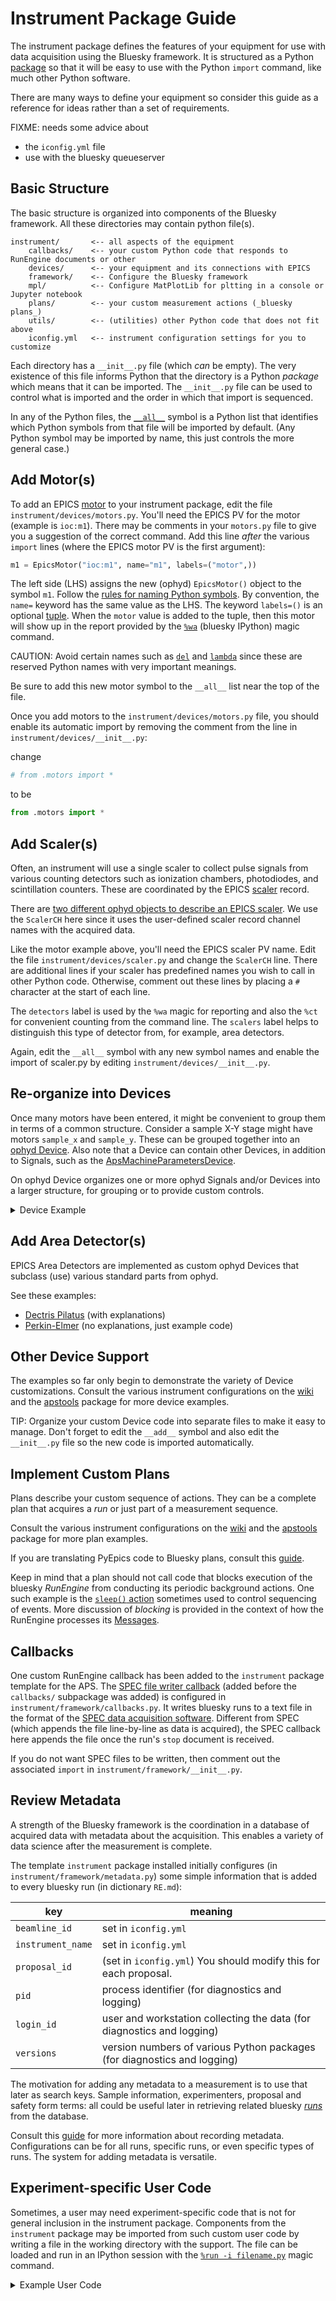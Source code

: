 # Instrument Package Guide

The instrument package defines the features of your equipment for use with data
acquisition using the Bluesky framework.  It is structured as a Python
[package](https://python-packaging-tutorial.readthedocs.io/en/latest/setup_py.html)
so that it will be easy to use with the Python `import` command, like much other
Python software.

There are many ways to define your equipment so consider this guide as a
reference for ideas rather than a set of requirements.

FIXME: needs some advice about

- the `iconfig.yml` file
- use with the bluesky queueserver

## Basic Structure

The basic structure is organized into components of the Bluesky framework.  All
these directories may contain python file(s).

```
instrument/       <-- all aspects of the equipment
    callbacks/    <-- your custom Python code that responds to RunEngine documents or other
    devices/      <-- your equipment and its connections with EPICS
    framework/    <-- Configure the Bluesky framework
    mpl/          <-- Configure MatPlotLib for pltting in a console or Jupyter notebook
    plans/        <-- your custom measurement actions (_bluesky plans_)
    utils/        <-- (utilities) other Python code that does not fit above
    iconfig.yml   <-- instrument configuration settings for you to customize
```

Each directory has a `__init__.py` file (which _can_ be empty).  The very
existence of this file informs Python that the directory is a Python *package*
which means that it can be imported.  The `__init__.py` file can be used to control
what is imported and the order in which that import is sequenced.

In any of the Python files, the
[`__all__`](https://stackoverflow.com/questions/44834) symbol is a Python list
that identifies which Python symbols from that file will be imported by default.
(Any Python symbol may be imported by name, this just controls the more general
case.)

## Add Motor(s)

To add an EPICS [motor](https://github.com/epics-modules/motor) to your
instrument package, edit the file `instrument/devices/motors.py`.  You'll need
the EPICS PV for the motor (example is `ioc:m1`).  There may be comments in your
`motors.py` file to give you a suggestion of the correct command.  Add this line
_after_ the various `import` lines (where the EPICS motor PV is the first
argument):

```python
m1 = EpicsMotor("ioc:m1", name="m1", labels=("motor",))
```

The left side (LHS) assigns the new (ophyd) `EpicsMotor()` object to the symbol
`m1`.  Follow the [rules for naming Python
symbols](https://www.python.org/dev/peps/pep-0008/#naming-conventions).  By
convention, the `name=` keyword has the same value as the LHS.  The keyword
`labels=()` is an optional
[tuple](https://docs.python.org/3/library/stdtypes.html?highlight=tuple#sequence-types-list-tuple-range).
When the `motor` value is added to the tuple, then this motor will show up in
the report provided by the
[`%wa`](https://blueskyproject.io/bluesky/magics.html?highlight=magic#listing-available-motors-using-wa-post-v1-3-0)
(bluesky IPython) magic command.

CAUTION: Avoid certain names such as
[`del`](https://docs.python.org/3/reference/simple_stmts.html?highlight=del#the-del-statement)
and
[`lambda`](https://docs.python.org/3/reference/expressions.html?highlight=lambda#lambda)
since these are reserved Python names with very important meanings.  

Be sure to add this new motor symbol to the `__all__` list near the top of the file.

Once you add motors to the `instrument/devices/motors.py` file, you should
enable its automatic import by removing the comment from the line in
`instrument/devices/__init__.py`:

change

```python
# from .motors import *
```

to be

```python
from .motors import *
```

## Add Scaler(s)

Often, an instrument will use a single scaler to collect pulse signals from
various counting detectors such as ionization chambers, photodiodes, and
scintillation counters.  These are coordinated by the EPICS
[scaler](https://github.com/epics-modules/scaler) record.

There are [two different ophyd objects to describe an EPICS
scaler](https://blueskyproject.io/ophyd/generated/ophyd.scaler.html#module-ophyd.scaler).
We use the `ScalerCH` here since it uses the user-defined scaler record channel
names with the acquired data.

Like the motor example above, you'll need the EPICS scaler PV name.  Edit the
file `instrument/devices/scaler.py` and change the `ScalerCH` line.  There are
additional lines if your scaler has predefined names you wish to call in other
Python code.  Otherwise, comment out these lines by placing a `#` character at
the start of each line.

The `detectors` label is used by the `%wa` magic for reporting and also the
`%ct` for convenient counting from the command line.  The `scalers` label helps
to distinguish this type of detector from, for example, area detectors.

Again, edit the `__all__` symbol with any new symbol names and enable the import
of scaler.py by editing `instrument/devices/__init__.py`.

## Re-organize into Devices

Once many motors have been entered, it might be convenient to group them in
terms of a common structure.  Consider a sample X-Y stage might have motors
`sample_x` and `sample_y`.  These can be grouped together into an [ophyd
Device](https://blueskyproject.io/ophyd/device-overview.html).  Also note that a
Device can contain other Devices, in addition to Signals, such as the
[ApsMachineParametersDevice](https://bcda-aps.github.io/apstools/latest/api/_devices.html#apstools.devices.aps_machine.ApsMachineParametersDevice).

On ophyd Device organizes one or more ophyd Signals and/or Devices into a larger
structure, for grouping or to provide custom controls.

<details>
<summary>Device Example</summary>
Consider this hypothetical case

motor description | EPICS PV
--- | ---
sample x motion | `ioc:m11`
sample y motion | `ioc:m12`

We'll make a new file (don't forget to import the new file in `__init__.py`)
with these contents (logging and other parts omitted for clarity, follow the
example in `motors.py` for these.):

```python
__all__ = ["sample_stage", ]
from ophyd import Device, EpicsMotor
from ophyd import Component

class StageXY(Device):
    x = Component(EpicsMotor, 'm11', labels=("motor",))
    y = Component(EpicsMotor, 'm12', labels=("motor",))

sample_stage = StageXY('ioc:', name='sample_stage')
```

The first argument to our `StageXY()` is the common prefix for the EPICS PV.
Note also that we do not have to provide the `name=` keyword for the Components
since ophyd can determine the name as each Component is added into the Device.
Only at the outermost level must the `name=` keyword be provided. Each of the
components provides the remaining part of the EPICS PV.

motor description | EPICS PV | ophyd symbol | data name
--- | --- | --- | ---
sample x motion | `ioc:m11` | `sample_stage.x` | `sample_stage_x`
sample y motion | `ioc:m12` | `sample_stage.y` | `sample_stage_y`

Use the ophyd name in your Python code.  The _data name_ is how the values are
labeled in the data.  (There's a reason for this difference beyond this scope.)

NOTE:  Once you have used a PV in a custom Device, remove it from any other file such as `motors.py`.  The adminition from the ophyd developers is that you _connect a PV once and only once_.

</details>

## Add Area Detector(s)

EPICS Area Detectors are implemented as custom ophyd Devices that subclass (use) various standard parts
from ophyd.

See these examples:

* [Dectris Pilatus](https://bcda-aps.github.io/apstools/latest/examples/de_ad_pilatus.html) (with explanations)
* [Perkin-Elmer](https://bcda-aps.github.io/apstools/latest/examples/de_ad_pe.html) (no explanations, just example code)

## Other Device Support

The examples so far only begin to demonstrate the variety of Device
customizations.  Consult the various instrument configurations on the
[wiki](https://github.com/BCDA-APS/bluesky_training/wiki) and the
[apstools](https://github.com/BCDA-APS/apstools/blob/main/apstools/devices.py)
package for more device examples.

TIP: Organize your custom Device code into separate files to make it easy to manage.  Don't forget to edit the `__add__` symbol and also edit the `__init__.py` file so the new code is imported automatically.

## Implement Custom Plans

Plans describe your custom sequence of actions.  They can be a complete plan that acquires a _run_ or just part of a measurement sequence.

Consult the various instrument configurations on the
[wiki](https://github.com/BCDA-APS/bluesky_training/wiki) and the
[apstools](https://github.com/BCDA-APS/apstools/blob/main/apstools/plans.py)
package for more plan examples.

If you are translating PyEpics code to Bluesky plans, consult this
[guide](https://blueskyproject.io/bluesky/from-pyepics-to-bluesky.html?highlight=blocking).

Keep in mind that a plan should not call code that blocks execution of the bluesky
*RunEngine* from conducting its periodic background actions. One such example is
the [`sleep()` action](https://blueskyproject.io/bluesky/tutorial.html?highlight=blocking)
sometimes used to control sequencing of events.  More discussion of _blocking_
is provided in the context of how the RunEngine processes its
[Messages](https://blueskyproject.io/bluesky/msg.html?highlight=blocking).

## Callbacks

One custom RunEngine callback has been added to the `instrument` package
template for the APS.  The [SPEC file writer
callback](https://bcda-aps.github.io/apstools/latest/api/_filewriters.html#apstools.callbacks.spec_file_writer.SpecWriterCallback)
(added before the `callbacks/` subpackage was added) is configured in
`instrument/framework/callbacks.py`.  It writes bluesky runs to a text file in
the format of the [SPEC data acquisition software](https://certif.com).
Different from SPEC (which appends the file line-by-line as data is acquired),
the SPEC callback here appends the file once the run's `stop` document is
received.

If you do not want SPEC files to be written, then comment out the associated
`import` in `instrument/framework/__init__.py`.

## Review Metadata

A strength of the Bluesky framework is the coordination in a database of
acquired data with metadata about the acquisition.  This enables a variety of
data science after the measurement is complete.

The template `instrument` package installed initially configures (in
`instrument/framework/metadata.py`) some simple information that is added to
every bluesky run (in dictionary `RE.md`):

key | meaning
--- | ---
`beamline_id` | set in `iconfig.yml`
`instrument_name` | set in `iconfig.yml`
`proposal_id` | (set in `iconfig.yml`) You should modify this for each proposal.
`pid` | process identifier (for diagnostics and logging)
`login_id` | user and workstation collecting the data (for diagnostics and logging)
`versions` | version numbers of various Python packages (for diagnostics and logging)

The motivation for adding any metadata to a measurement is to use that later as
search keys.  Sample information, experimenters, proposal and safety form terms:
all could be useful later in retrieving related bluesky
[_runs_](https://blueskyproject.io/bluesky/documents.html?highlight=runs#overview-of-a-run)
from the database.

Consult this
[guide](https://blueskyproject.io/bluesky/metadata.html?highlight=metadata) for
more information about recording metadata.  Configurations can be for all runs,
specific runs, or even specific types of runs.  The system for adding metadata
is versatile.

## Experiment-specific User Code

Sometimes, a user may need experiment-specific code that is not for general
inclusion in the instrument package.  Components from the `instrument` package
may be imported from such custom user code by writing a file in the working
directory with the support.  The file can be loaded and run in an IPython
session with the [`%run -i
filename.py`](https://ipython.org/ipython-doc/3/interactive/magics.html#magic-run)
magic command.

<details>
<summary>Example User Code</summary>

Here is a contrived example of custom user code.

First, go to a new working directory before starting a bluesky session:

    cd /tmp
    mkdir demo
    cd /tmp/demo

Save this "custom user code" to local file `/tmp/demo/my_code.py`:

```python
from instrument.devices import m1

print(f"m1 is now at {m1.position:.3f}")
```

Start the bluesky session:

```
(base) prjemian@zap:/tmp/demo$ blueskyZap.sh 
Python 3.8.5 (default, Sep  4 2020, 07:30:14) 
Type 'copyright', 'credits' or 'license' for more information
IPython 7.20.0 -- An enhanced Interactive Python. Type '?' for help.

IPython profile: bluesky
Activating auto-logging. Current session state plus future input saved.
Filename       : /tmp/demo/.logs/ipython_console.log
Mode           : rotate
Output logging : True
Raw input log  : False
Timestamping   : True
State          : active
I Sun-15:20:22 - ############################################################ startup
I Sun-15:20:22 - logging started
I Sun-15:20:22 - logging level = 10
I Sun-15:20:22 - /home/prjemian/.ipython/profile_bluesky/startup/instrument/collection.py
I Sun-15:20:22 - /home/prjemian/.ipython/profile_bluesky/startup/instrument/mpl/console.py
I Sun-15:20:22 - bluesky framework
I Sun-15:20:22 - /home/prjemian/.ipython/profile_bluesky/startup/instrument/framework/check_python.py
I Sun-15:20:22 - /home/prjemian/.ipython/profile_bluesky/startup/instrument/framework/check_bluesky.py
I Sun-15:20:23 - /home/prjemian/.ipython/profile_bluesky/startup/instrument/framework/initialize.py
I Sun-15:20:23 - /home/prjemian/.ipython/profile_bluesky/startup/instrument/framework/metadata.py
I Sun-15:20:23 - /home/prjemian/.ipython/profile_bluesky/startup/instrument/framework/callbacks.py
I Sun-15:20:23 - writing to SPEC file: /tmp/demo/20210221-152023.dat
I Sun-15:20:23 -    >>>>   Using default SPEC file name   <<<<
I Sun-15:20:23 -    file will be created when bluesky ends its next scan
I Sun-15:20:23 -    to change SPEC file, use command:   newSpecFile('title')
I Sun-15:20:23 - /home/prjemian/.ipython/profile_bluesky/startup/instrument/devices/motors.py
I Sun-15:20:23 - /home/prjemian/.ipython/profile_bluesky/startup/instrument/devices/scaler.py

In [1]: 
```

Run the `my_code.py` file:

```python
In [1]: %run -i my_code.py
m1 is now at 3.000

In [2]: 
```

</details>
